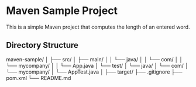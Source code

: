 # Maven Sample Project

This is a simple Maven project that computes the length of an entered word.

## Directory Structure

maven-sample/
│
├── src/
│ ├── main/
│ │ └── java/
│ │ └── com/
│ │ └── mycompany/
│ │ └── App.java
│ └── test/
│ └── java/
│ └── com/
│ └── mycompany/
│ └── AppTest.java
│
├── target/
├── .gitignore
├── pom.xml
└── README.md






